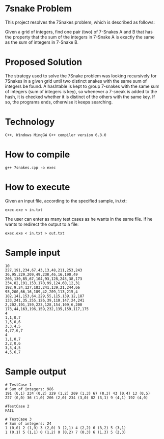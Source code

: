 # 7snake Problem

This project resolves the 7Snakes problem, which is described as follows:

Given a grid of integers, find one pair (two) of 7-Snakes A and B that has the property that the sum of the integers in 7-Snake A is exactly the same as the sum of integers in 7-Snake B.

# Proposed Solution

The strategy used to solve the 7Snake problem was looking recursively for 7Snakes in a given grid until two distinct snakes with the same sum of integers be found. A hashtable is kept to group 7-snakes with the same sum of integers (sum of integers is key), so whenever a 7-sneak is added to the hash, it is checked whether it is distinct of the others with the same key. If so, the programs ends, otherwise it keeps searching.

# Technology

```
C++, Windows MingGW G++ compiler version 6.3.0
```

# How to compile

```
g++ 7snakes.cpp -o exec
```

# How to execute

Given an input file, according to the specified sample, in.txt:

```
exec.exe < in.txt
```

The user can enter as many test cases as he wants in the same file. If he wants to redirect the output to a file:

```
exec.exe < in.txt > out.txt
```

# Sample input

```
10
227,191,234,67,43,13,48,211,253,243
36,95,229,209,49,230,46,16,190,49
206,130,85,67,104,93,128,243,38,173
234,82,191,153,170,99,124,60,12,31
192,9,24,127,183,241,139,21,244,66
93,200,66,16,189,42,209,113,215,4
182,141,153,64,229,55,115,139,12,187
133,241,35,255,126,39,110,147,24,241
2,202,191,159,223,128,154,109,6,200
173,44,163,196,159,232,135,159,117,175
4
1,1,0,7
1,5,0,6
3,3,4,5
4,77,6,7
4
1,1,0,7
2,2,0,6
3,3,4,5
4,5,6,7
```

# Sample output

```
# TestCase 1
# Sum of integers: 986
191 (0,1) 234 (0,2) 229 (1,2) 209 (1,3) 67 (0,3) 43 (0,4) 13 (0,5) 
227 (0,0) 36 (1,0) 206 (2,0) 234 (3,0) 82 (3,1) 9 (4,1) 192 (4,0) 

#TestCase 2
FAIL

# TestCase 3
# Sum of integers: 24
1 (0,0) 2 (1,0) 3 (2,0) 3 (2,1) 4 (2,2) 6 (3,2) 5 (3,1) 
1 (0,1) 5 (1,1) 0 (1,2) 0 (0,2) 7 (0,3) 6 (1,3) 5 (2,3) 
```